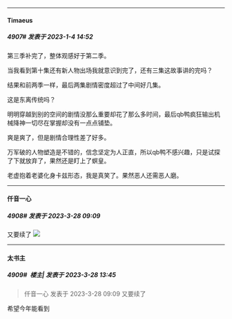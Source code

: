 

*****

####  Timaeus  
##### 4907#       发表于 2023-1-4 14:52

第三季补完了，整体观感好于第二季。

当我看到第十集还有新人物出场我就意识到完了，还有三集这故事讲的完吗？

结果和前两季一样，最后两集剧情密度超过了中间好几集。

这是东离传统吗？

明明穿越到别的空间的剧情没那么重要却花了那么多时间，最后qb鸭疯狂输出机械降神一切尽在掌握却没有一点点铺垫。

爽是爽了，但是剧情合理性差了好多。

万军破的人物塑造是不错的，信念坚定为人正直，所以qb鸭不感兴趣，只是试探了下就放弃了，果然还是盯上了螟皇。

老虚抱着老婆化身卡兹形态，我是真笑了。果然恶人还需恶人磨。

*****

####  仟音一心  
##### 4908#       发表于 2023-3-28 09:09

又要续了
<img src="https://p.sda1.dev/10/3e84ada3b055c8b06521f7a334bfb9c8/CMP_20230328090846226.jpg" referrerpolicy="no-referrer">


*****

####  太书主  
##### 4909#         楼主| 发表于 2023-3-28 13:45

<blockquote>仟音一心 发表于 2023-3-28 09:09
又要续了</blockquote>
希望今年能看到

